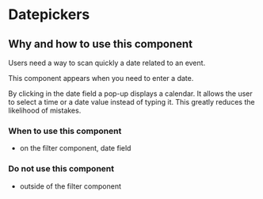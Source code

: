# Datepickers

## Why and how to use this component
Users need a way to scan quickly a date related to an event.

This component appears when you need to enter a date.

By clicking in the date field a pop-up displays a calendar. It allows the user to select a time or a date value instead of typing it. This greatly reduces the likelihood of mistakes.

### When to use this component

- on the filter component, date field

### Do not use this component

- outside of the filter component
